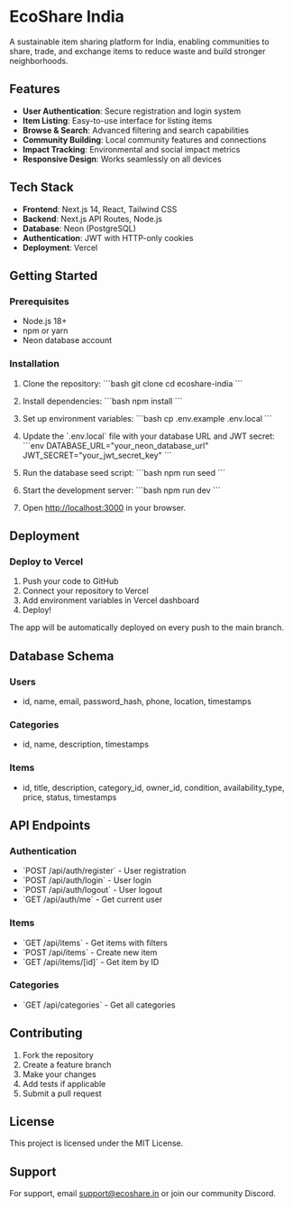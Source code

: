 # EcoShare India

A sustainable item sharing platform for India, enabling communities to share, trade, and exchange items to reduce waste and build stronger neighborhoods.

## Features

- **User Authentication**: Secure registration and login system
- **Item Listing**: Easy-to-use interface for listing items
- **Browse & Search**: Advanced filtering and search capabilities
- **Community Building**: Local community features and connections
- **Impact Tracking**: Environmental and social impact metrics
- **Responsive Design**: Works seamlessly on all devices

## Tech Stack

- **Frontend**: Next.js 14, React, Tailwind CSS
- **Backend**: Next.js API Routes, Node.js
- **Database**: Neon (PostgreSQL)
- **Authentication**: JWT with HTTP-only cookies
- **Deployment**: Vercel

## Getting Started

### Prerequisites

- Node.js 18+ 
- npm or yarn
- Neon database account

### Installation

1. Clone the repository:
\`\`\`bash
git clone <repository-url>
cd ecoshare-india
\`\`\`

2. Install dependencies:
\`\`\`bash
npm install
\`\`\`

3. Set up environment variables:
\`\`\`bash
cp .env.example .env.local
\`\`\`

4. Update the \`.env.local\` file with your database URL and JWT secret:
\`\`\`env
DATABASE_URL="your_neon_database_url"
JWT_SECRET="your_jwt_secret_key"
\`\`\`

5. Run the database seed script:
\`\`\`bash
npm run seed
\`\`\`

6. Start the development server:
\`\`\`bash
npm run dev
\`\`\`

7. Open [http://localhost:3000](http://localhost:3000) in your browser.

## Deployment

### Deploy to Vercel

1. Push your code to GitHub
2. Connect your repository to Vercel
3. Add environment variables in Vercel dashboard
4. Deploy!

The app will be automatically deployed on every push to the main branch.

## Database Schema

### Users
- id, name, email, password_hash, phone, location, timestamps

### Categories  
- id, name, description, timestamps

### Items
- id, title, description, category_id, owner_id, condition, availability_type, price, status, timestamps

## API Endpoints

### Authentication
- \`POST /api/auth/register\` - User registration
- \`POST /api/auth/login\` - User login  
- \`POST /api/auth/logout\` - User logout
- \`GET /api/auth/me\` - Get current user

### Items
- \`GET /api/items\` - Get items with filters
- \`POST /api/items\` - Create new item
- \`GET /api/items/[id]\` - Get item by ID

### Categories
- \`GET /api/categories\` - Get all categories

## Contributing

1. Fork the repository
2. Create a feature branch
3. Make your changes
4. Add tests if applicable
5. Submit a pull request

## License

This project is licensed under the MIT License.

## Support

For support, email support@ecoshare.in or join our community Discord.
